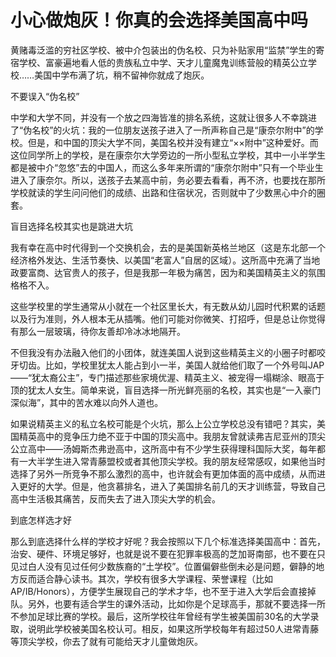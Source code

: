# 小心做炮灰！你真的会选择美国高中吗

黄赌毒泛滥的穷社区学校、被中介包装出的伪名校、只为补贴家用“监禁”学生的寄宿学校、富豪遍地看人低的贵族私立中学、天才儿童魔鬼训练营般的精英公立学校……美国中学布满了坑，稍不留神你就成了炮灰。 

不要误入“伪名校” 

中学和大学不同，并没有一个放之四海皆准的排名系统，这就让很多人不幸跳进了“伪名校”的火坑：我的一位朋友送孩子进入了一所声称自己是“康奈尔附中”的学校。但是，和中国的顶尖大学不同，美国名校并没有建立“××附中”这种爱好。而这位同学所上的学校，是在康奈尔大学旁边的一所小型私立学校，其中一小半学生都是被中介“忽悠”去的中国人，而这么多年来所谓的“康奈尔附中”只有一个毕业生进入了康奈尔。所以，送孩子去某高中前，务必要去看看，再不济，也要找在那所学校就读的学生问问他们的成绩、出路和住宿状况，否则就中了少数黑心中介的圈套。 

盲目选择名校其实也是跳进大坑 

我有幸在高中时代得到一个交换机会，去的是美国新英格兰地区（这是东北部一个经济格外发达、生活节奏快、以美国“老富人”自居的区域）。这所高中充满了当地政要富商、达官贵人的孩子，但是我那一年极为痛苦，因为和美国精英主义的氛围格格不入。 

这些学校里的学生通常从小就在一个社区里长大，有无数从幼儿园时代积累的话题以及行为准则，外人根本无从插嘴。他们可能对你微笑、打招呼，但是总让你觉得有那么一层玻璃，待你友善却冷冰冰地隔开。 

不但我没有办法融入他们的小团体，就连美国人说到这些精英主义的小圈子时都咬牙切齿。比如，学校里犹太人能占到小一半，美国人就给他们取了一个外号叫JAP——“犹太裔公主”，专门描述那些家境优渥、精英主义、被宠得一塌糊涂、眼高于顶的犹太人女生。简单来说，盲目选择一所光鲜亮丽的名校，其实也是“一入豪门深似海”，其中的苦水难以向外人道也。 

如果说精英主义的私立名校可能是个火坑，那么上公立学校总没有错吧？其实，美国精英高中的竞争压力绝不亚于中国的顶尖高中。我朋友曾就读弗吉尼亚州的顶尖公立高中——汤姆斯杰弗逊高中，这所高中有不少学生获得理科国际大奖，每年都有一大半学生进入常青藤盟校或者其他顶尖学校。我的朋友经常感叹，如果他当时选择了另外一所竞争不那么激烈的高中，也许就会有更加体面的高中成绩，从而进入更好的大学。但是，他贪慕排名，进入了美国排名前几的天才训练营，导致自己高中生活极其痛苦，反而失去了进入顶尖大学的机会。 

到底怎样选才好 

那么到底选择什么样的学校才好呢？我会按照以下几个标准选择美国高中：首先，治安、硬件、环境足够好，也就是说不要在犯罪率极高的芝加哥南部，也不要在只见过白人没有见过任何少数族裔的“土学校”。位置偏僻些倒未必是问题，僻静的地方反而适合静心读书。其次，学校有很多大学课程、荣誉课程（比如AP/IB/Honors），方便学生展现自己的学术才华，也不至于进入大学后会直接掉队。另外，也要有适合学生的课外活动，比如你是个足球高手，那就不要选择一所不参加足球比赛的学校。最后，这所学校往年曾经有学生被美国前30名的大学录取，说明此学校被美国名校认可。相反，如果这所学校每年有超过50人进常青藤等顶尖学校，你去了就有可能给天才儿童做炮灰。